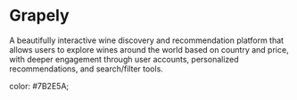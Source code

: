 # Grapely

A beautifully interactive wine discovery and recommendation platform that allows users to explore wines around the world based on country and price, with deeper engagement through user accounts, personalized recommendations, and search/filter tools.

color: #7B2E5A;
